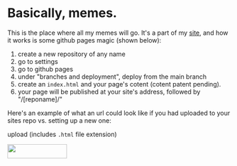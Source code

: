 # Basically, memes.

This is the place where all my memes will go. It's a part of my [site](https://yeetssite.github.io), and how it works is some github pages magic (shown below):

1. create a new repository of any name
2. go to settings
3. go to github pages
4. under "branches and deployment", deploy from the main branch
5. create an `index.html` and your page's cotent (cotent patent pending).
6. your page will be published at your site's address, followed by "/[reponame]/"

Here's an example of what an url could look like if you had uploaded to your sites repo vs. setting up a new one:

upload (includes `.html` file extension)

<img src="https://cdn.discordapp.com/attachments/1226709870238240880/1227734739423854726/Screenshot_20240410_153858_Samsung_Internet.png?ex=66297c14&is=66170714&hm=475e0e27f5c1606fd4ba56284f1a81dcb6ec4efaed135ad705d6a829ac257cca&" height="32" width="134">
